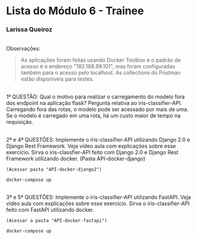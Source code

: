 # Lista do Módulo 6 - Trainee

### Larissa Queiroz 
\
Observações:  
> As aplicações foram feitas usando Docker Toolbox e o padrão de acesso é o endereço "192.168.99.101", mas foram configuradas também para o acesso pelo localhost. As collections do Postman estão disponíveis para testes.
>
\
1ª QUESTÃO: Qual o motivo para realizar o carregamento do modelo fora dos endpoint na aplicação flask? Pergunta relativa ao iris-classifier-API. 
Carregando fora das rotas, o modelo pode ser acessado por mais de uma. Se o modelo é carregado em uma rota, há um custo maior de tempo na requisição.

\
2ª e 4ª QUESTÕES: Implemente o iris-classifier-API utilizando Django 2.0 e Django Rest Framework. Veja vídeo aula com explicações sobre esse exercício. Sirva o iris-classfier-API feito com Django 2.0 e Django Rest Framework utilizando docker. (Pasta API-docker-django)

```
(Acessar pasta "API-docker-django2")

docker-compose up
```

\
3ª e 5ª QUESTÕES: Implemente o iris-classifier-API utilizando FastAPI. Veja vídeo aula com explicações sobre esse exercício. Sirva o iris-classifier-API feito com FastAPI utilizando docker.

```
(Acessar a pasta "API-docker-fastapi")

docker-compose up
```
